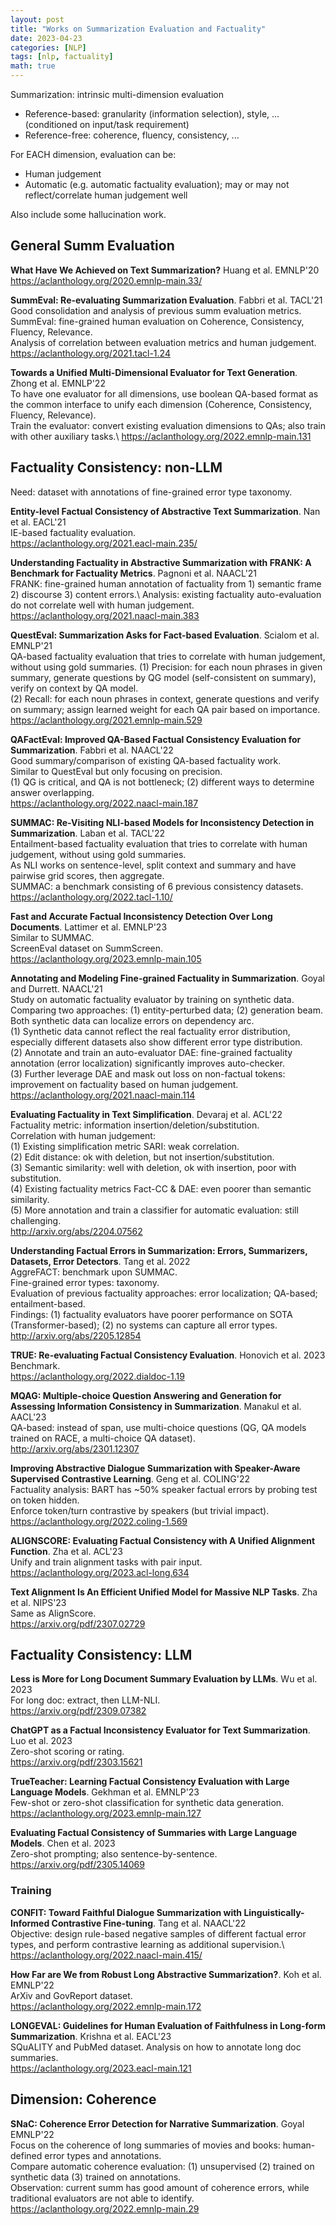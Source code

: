 ```yaml
---
layout: post
title: "Works on Summarization Evaluation and Factuality"
date: 2023-04-23
categories: [NLP]
tags: [nlp, factuality]
math: true
---
```


Summarization: intrinsic multi-dimension evaluation
* Reference-based: granularity (information selection), style, ... (conditioned on input/task requirement)
* Reference-free: coherence, fluency, consistency, ...

For EACH dimension, evaluation can be:
* Human judgement
* Automatic (e.g. automatic factuality evaluation); may or may not reflect/correlate human judgement well

Also include some hallucination work.

## General Summ Evaluation

**What Have We Achieved on Text Summarization?** Huang et al. EMNLP'20\
<https://aclanthology.org/2020.emnlp-main.33/>

**SummEval: Re-evaluating Summarization Evaluation**. Fabbri et al. TACL'21\
Good consolidation and analysis of previous summ evaluation metrics.\
SummEval: fine-grained human evaluation on Coherence, Consistency, Fluency, Relevance.\
Analysis of correlation between evaluation metrics and human judgement.\
<https://aclanthology.org/2021.tacl-1.24>

**Towards a Unified Multi-Dimensional Evaluator for Text Generation**. Zhong et al. EMNLP'22\
To have one evaluator for all dimensions, use boolean QA-based format as the common interface to unify each dimension (Coherence, Consistency, Fluency, Relevance).\
Train the evaluator: convert existing evaluation dimensions to QAs; also train with other auxiliary tasks.\ 
<https://aclanthology.org/2022.emnlp-main.131>

## Factuality Consistency: non-LLM

Need: dataset with annotations of fine-grained error type taxonomy.

**Entity-level Factual Consistency of Abstractive Text Summarization**. Nan et al. EACL'21\
IE-based factuality evaluation.\
<https://aclanthology.org/2021.eacl-main.235/>

**Understanding Factuality in Abstractive Summarization with FRANK: A Benchmark for Factuality Metrics**. Pagnoni et al. NAACL'21\
FRANK: fine-grained human annotation of factuality from 1) semantic frame 2) discourse 3) content errors.\ 
Analysis: existing factuality auto-evaluation do not correlate well with human judgement.\
<https://aclanthology.org/2021.naacl-main.383>

**QuestEval: Summarization Asks for Fact-based Evaluation**. Scialom et al. EMNLP'21\
QA-based factuality evaluation that tries to correlate with human judgement, without using gold summaries.
(1) Precision: for each noun phrases in given summary, generate questions by QG model (self-consistent on summary), verify on context by QA model.\
(2) Recall: for each noun phrases in context, generate questions and verify on summary; assign learned weight for each QA pair based on importance.\
<https://aclanthology.org/2021.emnlp-main.529>

**QAFactEval: Improved QA-Based Factual Consistency Evaluation for Summarization**. Fabbri et al. NAACL'22\
Good summary/comparison of existing QA-based factuality work.\
Similar to QuestEval but only focusing on precision.\
(1) QG is critical, and QA is not bottleneck; (2) different ways to determine answer overlapping.\
<https://aclanthology.org/2022.naacl-main.187>

**SUMMAC: Re-Visiting NLI-based Models for Inconsistency Detection in Summarization**. Laban et al. TACL'22\
Entailment-based factuality evaluation that tries to correlate with human judgement, without using gold summaries.\
As NLI works on sentence-level, split context and summary and have pairwise grid scores, then aggregate.\
SUMMAC: a benchmark consisting of 6 previous consistency datasets.\
<https://aclanthology.org/2022.tacl-1.10/>

**Fast and Accurate Factual Inconsistency Detection Over Long Documents**. Lattimer et al. EMNLP'23\
Similar to SUMMAC.\
ScreenEval dataset on SummScreen.\
<https://aclanthology.org/2023.emnlp-main.105>

**Annotating and Modeling Fine-grained Factuality in Summarization**. Goyal and Durrett. NAACL'21\
Study on automatic factuality evaluator by training on synthetic data.\
Comparing two approaches: (1) entity-perturbed data; (2) generation beam. Both synthetic data can localize errors on dependency arc.\
(1) Synthetic data cannot reflect the real factuality error distribution, especially different datasets also show different error type distribution.\
(2) Annotate and train an auto-evaluator DAE: fine-grained factuality annotation (error localization) significantly improves auto-checker.\
(3) Further leverage DAE and mask out loss on non-factual tokens: improvement on factuality based on human judgement.\
<https://aclanthology.org/2021.naacl-main.114>

**Evaluating Factuality in Text Simplification**. Devaraj et al. ACL'22\
Factuality metric: information insertion/deletion/substitution.\
Correlation with human judgement:\
(1) Existing simplification metric SARI: weak correlation.\
(2) Edit distance: ok with deletion, but not insertion/substitution.\
(3) Semantic similarity: well with deletion, ok with insertion, poor with substitution.\
(4) Existing factuality metrics Fact-CC & DAE: even poorer than semantic similarity.\
(5) More annotation and train a classifier for automatic evaluation: still challenging.\
<http://arxiv.org/abs/2204.07562>

**Understanding Factual Errors in Summarization: Errors, Summarizers, Datasets, Error Detectors**. Tang et al. 2022\
AggreFACT: benchmark upon SUMMAC.\
Fine-grained error types: taxonomy.\
Evaluation of previous factuality approaches: error localization; QA-based; entailment-based.\
Findings: (1) factuality evaluators have poorer performance on SOTA (Transformer-based); (2) no systems can capture all error types.\
<http://arxiv.org/abs/2205.12854>

**TRUE: Re-evaluating Factual Consistency Evaluation**. Honovich et al. 2023\
Benchmark.\
<https://aclanthology.org/2022.dialdoc-1.19>

**MQAG: Multiple-choice Question Answering and Generation for Assessing Information Consistency in Summarization**. Manakul et al. AACL'23\
QA-based: instead of span, use multi-choice questions (QG, QA models trained on RACE, a multi-choice QA dataset).\
<http://arxiv.org/abs/2301.12307>

**Improving Abstractive Dialogue Summarization with Speaker-Aware Supervised Contrastive Learning**. Geng et al. COLING'22\
Factuality analysis: BART has ~50% speaker factual errors by probing test on token hidden.\
Enforce token/turn contrastive by speakers (but trivial impact).\
<https://aclanthology.org/2022.coling-1.569>

**ALIGNSCORE: Evaluating Factual Consistency with A Unified Alignment Function**. Zha et al. ACL'23\
Unify and train alignment tasks with pair input.\
<https://aclanthology.org/2023.acl-long.634>

**Text Alignment Is An Efficient Unified Model for Massive NLP Tasks**. Zha et al. NIPS'23\
Same as AlignScore.\
<https://arxiv.org/pdf/2307.02729>

## Factuality Consistency: LLM

**Less is More for Long Document Summary Evaluation by LLMs**. Wu et al. 2023\
For long doc: extract, then LLM-NLI.\
<https://arxiv.org/pdf/2309.07382>

**ChatGPT as a Factual Inconsistency Evaluator for Text Summarization**. Luo et al. 2023\
Zero-shot scoring or rating.\
<https://arxiv.org/pdf/2303.15621>

**TrueTeacher: Learning Factual Consistency Evaluation with Large Language Models**. Gekhman et al. EMNLP'23\
Few-shot or zero-shot classification for synthetic data generation.\
<https://aclanthology.org/2023.emnlp-main.127>

**Evaluating Factual Consistency of Summaries with Large Language Models**. Chen et al. 2023\
Zero-shot prompting; also sentence-by-sentence.\
<https://arxiv.org/pdf/2305.14069>

### Training

**CONFIT: Toward Faithful Dialogue Summarization with Linguistically-Informed Contrastive Fine-tuning**. Tang et al. NAACL'22\
Objective: design rule-based negative samples of different factual error types, and perform contrastive learning as additional supervision.\  
<https://aclanthology.org/2022.naacl-main.415/>

**How Far are We from Robust Long Abstractive Summarization?**. Koh et al. EMNLP'22\
ArXiv and GovReport dataset.\
<https://aclanthology.org/2022.emnlp-main.172>

**LONGEVAL: Guidelines for Human Evaluation of Faithfulness in Long-form Summarization**. Krishna et al. EACL'23\
SQuALITY and PubMed dataset. Analysis on how to annotate long doc summaries.\
<https://aclanthology.org/2023.eacl-main.121>

## Dimension: Coherence

**SNaC: Coherence Error Detection for Narrative Summarization**. Goyal EMNLP'22\
Focus on the coherence of long summaries of movies and books: human-defined error types and annotations.\
Compare automatic coherence evaluation: (1) unsupervised (2) trained on synthetic data (3) trained on annotations.\
Observation: current summ has good amount of coherence errors, while traditional evaluators are not able to identify.\
<https://aclanthology.org/2022.emnlp-main.29>
